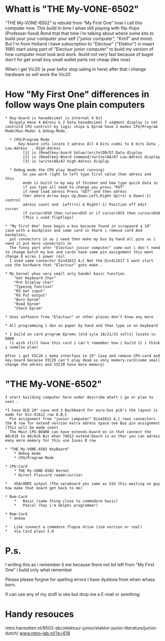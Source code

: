 
Whatt is "THE My-VONE-6502" 
===============================================================================

  "THE My-VONE-6502" is rebuild from "My First One" how I call this computer now.
  This build in time I whas still playing with flip-flops (Professer fixed) Rond that that time i'm talking about where some kits to build your your computer your self ("junior computer", "Kim1" and more).
  But I'm from Holland i have subscription to "Electuur" ("Elektor") in maart 1980 start using part of "Electuur junior computer" to build my version of how computer most look and work.
  Ibuild not very fast because of buget don't for get small boy small wallet parts not cheap (like now)

  When i get Vic20 (a year befor stop saling in here) after that i change hardware so will work the Vic20 

How "My First One" differences in follow ways One plain computers
===============================================================================
    * Key-board is hexadecimal is internal 4 bit 
      Dispaly Have 4 Adress & 2 Data hexadecimal 7 segment display is not controld CPU controlt by logic chips & Eprom have 2 modes CPU/Program Mode(Run-Mode) & Debug-Mode.
   
      * CPU/Program Mode
          Key-board info locate 3 adress All 4 bits combi to 8 bits Data , Low-Adress  , High-Adress 
            [1] is (Read)key-board Value/(write)D0/D7 Data display
            [2] is (Read)key-Board Command/(write)A0/A7 Low-Adress display
            [3] is (write)A0/A7 High-Adress display

      * Debug mode the CPU play dead(not running) 
            So you work right to left type first value then adress and this 
            mode is build to my way of thinken and how type quick data in 
            if you type all need to change you press "PUT" 
            if need load adress Press "GET" and then adress
            ther where Arrow keys Up,Down,Left,Right Up(+1) & Down(-1) control
            adress count and  Left(+1) & Right(-1) Position off edit cursor
            if cursor<DS0 then cursor=DS5 or if cursor>DS5 then cursor=DS0 
            (This i used flipFlops)

    * "My First One" have begin a bus because found in scrapyard a 19" case with a backplain and some card in there i remove card And backplain,
      put connectors in as i need then make my bus by hand all pins as i need it put more connectors in 
      The funny part afer "Electuur junior computer" come out i don't need to change mutch my bus and cards have same pin assignment this ment change 8 wires 1 power rail 
      I used same connector Din41612 A,C Not the Din411617 I want start use the hardware that "Electuur" goto make .
    
    * My kernel whas very small only handel basic function 
        "Get Keyboard Char" 
        "Put Display char" 
        "Typeing function" 
        "RS Get input" 
        "RS Put output"
        "Burn Eprom" 
        "Read Eprom"
        "Check Eprom"

    * Uses software from "Electuur" or other places don't know any more  

    * All programming i don on paper by hand and then type in on keyboard

    * I build on card program Eproms (old syle 18/21/25 volts) locate in D000 
      (i wish still have this card i can't remember how i build it i think i somelse plan)

    After i get VIC20 i make interfase to 19" Case and remove CPU-card and key-board because VIC20 can't play dead so only memory-card(some small change the adress and VIC20 have more memory)


"THE My-VONE-6502" 
===============================================================================
    I start building computer here under describe whatt i go or plan to uses .

    *I have OLD 19" case and 3 Backboard for euro-bus pcb's the layout is made for Din-41612 row A,B,C 
      Pin assignment from "junior computer" Din41612 A,C rows connectors the B row for extend version extra adress space see Bus pin assignment (This will be made soon)
      The Main CPU-BOARD can have extends-board on in that connect the A0/A16 to A0/A16 But when 74612 extend-board is on ther you can adress many more memory for this use Iuses B row

    * "THE My-VONE-6502 KeyBoard"
        * Debug mode
        * CPU/Program Mode

    * CPU-Card 
        * THE My-VONE-6502 Kernel
        * Direct Flascard reader/writer
    
    *   VGA/HDMI output (The veraboard yes same as X16 this waiting on guy how make that board get back to me) 
    
    * Rom-Card
        *   Basic (same thing close to commodore basic)
        *   Pascal (hey i'm delphi programmer)
    
    * Ram-Card 
      * Unkow 
    
    *   Like connect a commdore flopie drive (sim version or real) 
    *   Via Card plain I.O

P.s.
===============================================================================
  I writing this as i remember it me because there not bit left from "My First One" i build only what remember 

  Please please forgive for spelling errors I have dyslexia from when whass born.

  If can use any of my stuff is oke but drop me a E-mail or somthing


Handy resouces
===============================================================================
  retro.hansotten.nl/6502-sbc/elektuur-junior/elektor-junior-literature/junior-dutch/
  www.retro-lab.nl/?p=618
